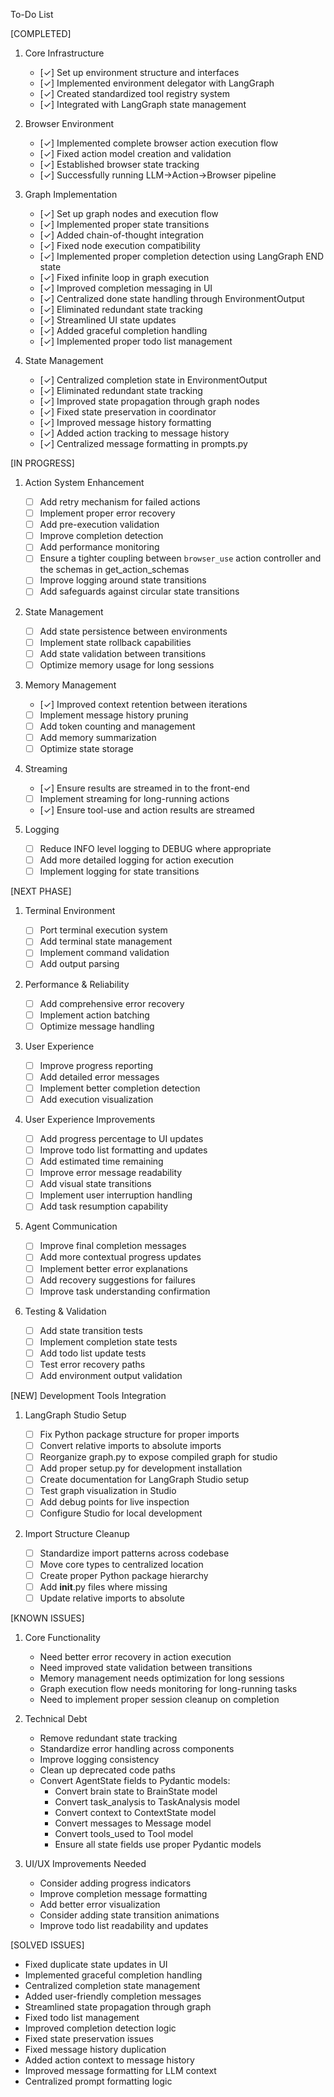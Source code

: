 To-Do List

[COMPLETED]

1. Core Infrastructure

   - [✓] Set up environment structure and interfaces
   - [✓] Implemented environment delegator with LangGraph
   - [✓] Created standardized tool registry system
   - [✓] Integrated with LangGraph state management

2. Browser Environment

   - [✓] Implemented complete browser action execution flow
   - [✓] Fixed action model creation and validation
   - [✓] Established browser state tracking
   - [✓] Successfully running LLM->Action->Browser pipeline

3. Graph Implementation

   - [✓] Set up graph nodes and execution flow
   - [✓] Implemented proper state transitions
   - [✓] Added chain-of-thought integration
   - [✓] Fixed node execution compatibility
   - [✓] Implemented proper completion detection using LangGraph END state
   - [✓] Fixed infinite loop in graph execution
   - [✓] Improved completion messaging in UI
   - [✓] Centralized done state handling through EnvironmentOutput
   - [✓] Eliminated redundant state tracking
   - [✓] Streamlined UI state updates
   - [✓] Added graceful completion handling
   - [✓] Implemented proper todo list management

4. State Management
   - [✓] Centralized completion state in EnvironmentOutput
   - [✓] Eliminated redundant state tracking
   - [✓] Improved state propagation through graph nodes
   - [✓] Fixed state preservation in coordinator
   - [✓] Improved message history formatting
   - [✓] Added action tracking to message history
   - [✓] Centralized message formatting in prompts.py

[IN PROGRESS]

1. Action System Enhancement

   - [ ] Add retry mechanism for failed actions
   - [ ] Implement proper error recovery
   - [ ] Add pre-execution validation
   - [ ] Improve completion detection
   - [ ] Add performance monitoring
   - [ ] Ensure a tighter coupling between `browser_use` action controller and the schemas in get_action_schemas
   - [ ] Improve logging around state transitions
   - [ ] Add safeguards against circular state transitions

2. State Management

   - [ ] Add state persistence between environments
   - [ ] Implement state rollback capabilities
   - [ ] Add state validation between transitions
   - [ ] Optimize memory usage for long sessions

3. Memory Management

   - [✓] Improved context retention between iterations
   - [ ] Implement message history pruning
   - [ ] Add token counting and management
   - [ ] Add memory summarization
   - [ ] Optimize state storage

4. Streaming

   - [✓] Ensure results are streamed in to the front-end
   - [ ] Implement streaming for long-running actions
   - [✓] Ensure tool-use and action results are streamed

5. Logging
   - [ ] Reduce INFO level logging to DEBUG where appropriate
   - [ ] Add more detailed logging for action execution
   - [ ] Implement logging for state transitions

[NEXT PHASE]

1. Terminal Environment

   - [ ] Port terminal execution system
   - [ ] Add terminal state management
   - [ ] Implement command validation
   - [ ] Add output parsing

2. Performance & Reliability

   - [ ] Add comprehensive error recovery
   - [ ] Implement action batching
   - [ ] Optimize message handling

3. User Experience

   - [ ] Improve progress reporting
   - [ ] Add detailed error messages
   - [ ] Implement better completion detection
   - [ ] Add execution visualization

4. User Experience Improvements

   - [ ] Add progress percentage to UI updates
   - [ ] Improve todo list formatting and updates
   - [ ] Add estimated time remaining
   - [ ] Improve error message readability
   - [ ] Add visual state transitions
   - [ ] Implement user interruption handling
   - [ ] Add task resumption capability

5. Agent Communication

   - [ ] Improve final completion messages
   - [ ] Add more contextual progress updates
   - [ ] Implement better error explanations
   - [ ] Add recovery suggestions for failures
   - [ ] Improve task understanding confirmation

6. Testing & Validation
   - [ ] Add state transition tests
   - [ ] Implement completion state tests
   - [ ] Add todo list update tests
   - [ ] Test error recovery paths
   - [ ] Add environment output validation

[NEW] Development Tools Integration

1. LangGraph Studio Setup

   - [ ] Fix Python package structure for proper imports
   - [ ] Convert relative imports to absolute imports
   - [ ] Reorganize graph.py to expose compiled graph for studio
   - [ ] Add proper setup.py for development installation
   - [ ] Create documentation for LangGraph Studio setup
   - [ ] Test graph visualization in Studio
   - [ ] Add debug points for live inspection
   - [ ] Configure Studio for local development

2. Import Structure Cleanup
   - [ ] Standardize import patterns across codebase
   - [ ] Move core types to centralized location
   - [ ] Create proper Python package hierarchy
   - [ ] Add **init**.py files where missing
   - [ ] Update relative imports to absolute

[KNOWN ISSUES]

1. Core Functionality

   - Need better error recovery in action execution
   - Need improved state validation between transitions
   - Memory management needs optimization for long sessions
   - Graph execution flow needs monitoring for long-running tasks
   - Need to implement proper session cleanup on completion

2. Technical Debt

   - Remove redundant state tracking
   - Standardize error handling across components
   - Improve logging consistency
   - Clean up deprecated code paths
   - Convert AgentState fields to Pydantic models:
     - Convert brain state to BrainState model
     - Convert task_analysis to TaskAnalysis model
     - Convert context to ContextState model
     - Convert messages to Message model
     - Convert tools_used to Tool model
     - Ensure all state fields use proper Pydantic models

3. UI/UX Improvements Needed
   - Consider adding progress indicators
   - Improve completion message formatting
   - Add better error visualization
   - Consider adding state transition animations
   - Improve todo list readability and updates

[SOLVED ISSUES]

- Fixed duplicate state updates in UI
- Implemented graceful completion handling
- Centralized completion state management
- Added user-friendly completion messages
- Streamlined state propagation through graph
- Fixed todo list management
- Improved completion detection logic
- Fixed state preservation issues
- Fixed message history duplication
- Added action context to message history
- Improved message formatting for LLM context
- Centralized prompt formatting logic
